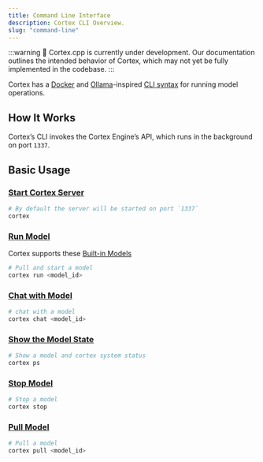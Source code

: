 ```yaml
---
title: Command Line Interface
description: Cortex CLI Overview.
slug: "command-line"
---
```


:::warning
🚧 Cortex.cpp is currently under development. Our documentation outlines the intended behavior of Cortex, which may not yet be fully implemented in the codebase.
:::

Cortex has a [Docker](https://docs.docker.com/engine/reference/commandline/cli/) and [Ollama](https://ollama.com/)-inspired [CLI syntax](/docs/cli) for running model operations. 

## How It Works
Cortex’s CLI invokes the Cortex Engine’s API, which runs in the background on port `1337`. 


## Basic Usage
### [Start Cortex Server](/docs/cli)
```bash
# By default the server will be started on port `1337`
cortex
```
### [Run Model](/docs/cli/run)
Cortex supports these [Built-in Models](/models)
```bash
# Pull and start a model
cortex run <model_id>
```
### [Chat with Model](/docs/cli/chat)
```bash
# chat with a model
cortex chat <model_id>
```
### [Show the Model State](/docs/cli/ps) 
```bash
# Show a model and cortex system status
cortex ps
```
### [Stop Model](/docs/cli/stop)
```bash
# Stop a model
cortex stop
```
### [Pull Model](/docs/cli/pull)
```bash
# Pull a model
cortex pull <model_id>
```
